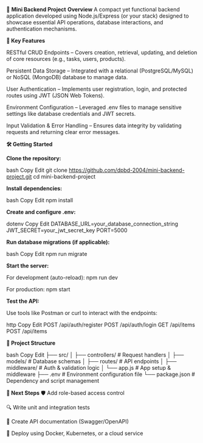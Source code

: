 📘 **Mini Backend Project**
**Overview**
A compact yet functional backend application developed using Node.js/Express (or your stack) designed to showcase essential API operations, database interactions, and authentication mechanisms.

**🔧 Key Features**

RESTful CRUD Endpoints – Covers creation, retrieval, updating, and deletion of core resources (e.g., tasks, users, products).

Persistent Data Storage – Integrated with a relational (PostgreSQL/MySQL) or NoSQL (MongoDB) database to manage data.

User Authentication – Implements user registration, login, and protected routes using JWT (JSON Web Tokens).

Environment Configuration – Leveraged .env files to manage sensitive settings like database credentials and JWT secrets.

Input Validation & Error Handling – Ensures data integrity by validating requests and returning clear error messages.

**🛠️ Getting Started**

**Clone the repository:**


bash
Copy
Edit
git clone https://github.com/dpbd-2004/mini-backend-project.git
cd mini-backend-project

**Install dependencies:**


bash
Copy
Edit
npm install

**Create and configure .env:**


dotenv
Copy
Edit
DATABASE_URL=your_database_connection_string
JWT_SECRET=your_jwt_secret_key
PORT=5000

**Run database migrations (if applicable):**


bash
Copy
Edit
npm run migrate

**Start the server:**


For development (auto-reload): npm run dev

For production: npm start


**Test the API:**

Use tools like Postman or curl to interact with the endpoints:

http
Copy
Edit
POST /api/auth/register
POST /api/auth/login
GET /api/items
POST /api/items

**🧩 Project Structure**

bash
Copy
Edit
├── src/
│   ├── controllers/    # Request handlers
│   ├── models/         # Database schemas
│   ├── routes/         # API endpoints
│   ├── middleware/     # Auth & validation logic
│   └── app.js          # App setup & middleware
├── .env                # Environment configuration file
└── package.json        # Dependency and script management


**🚀 Next Steps**
🛡️ Add role-based access control

🔍 Write unit and integration tests

📄 Create API documentation (Swagger/OpenAPI)

🧪 Deploy using Docker, Kubernetes, or a cloud service
